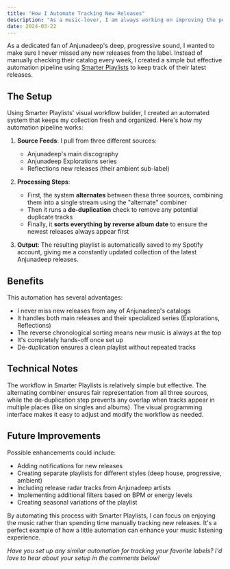 ```yaml
---
title: "How I Automate Tracking New Releases"
description: "As a music-lover, I am always working on improving the perfect setup that combines ease of access with the purest sound quality."
date: 2024-03-22
---
```


As a dedicated fan of Anjunadeep's deep, progressive sound, I wanted to make sure I never missed any new releases from the label. Instead of manually checking their catalog every week, I created a simple but effective automation pipeline using [Smarter Playlists](http://smarterplaylists.playlistmachinery.com/go.html) to keep track of their latest releases.

## The Setup

Using Smarter Playlists' visual workflow builder, I created an automated system that keeps my collection fresh and organized. Here's how my automation pipeline works:

1. **Source Feeds**: I pull from three different sources:
   - Anjunadeep's main discography
   - Anjunadeep Explorations series
   - Reflections new releases (their ambient sub-label)

2. **Processing Steps**:
   - First, the system **alternates** between these three sources, combining them into a single stream using the "alternate" combiner
   - Then it runs a **de-duplication** check to remove any potential duplicate tracks
   - Finally, it **sorts everything by reverse album date** to ensure the newest releases always appear first

3. **Output**: The resulting playlist is automatically saved to my Spotify account, giving me a constantly updated collection of the latest Anjunadeep releases.

## Benefits

This automation has several advantages:
- I never miss new releases from any of Anjunadeep's catalogs
- It handles both main releases and their specialized series (Explorations, Reflections)
- The reverse chronological sorting means new music is always at the top
- It's completely hands-off once set up
- De-duplication ensures a clean playlist without repeated tracks

## Technical Notes

The workflow in Smarter Playlists is relatively simple but effective. The alternating combiner ensures fair representation from all three sources, while the de-duplication step prevents any overlap when tracks appear in multiple places (like on singles and albums). The visual programming interface makes it easy to adjust and modify the workflow as needed.

## Future Improvements

Possible enhancements could include:
- Adding notifications for new releases
- Creating separate playlists for different styles (deep house, progressive, ambient)
- Including release radar tracks from Anjunadeep artists
- Implementing additional filters based on BPM or energy levels
- Creating seasonal variations of the playlist

By automating this process with Smarter Playlists, I can focus on enjoying the music rather than spending time manually tracking new releases. It's a perfect example of how a little automation can enhance your music listening experience.

*Have you set up any similar automation for tracking your favorite labels? I'd love to hear about your setup in the comments below!*